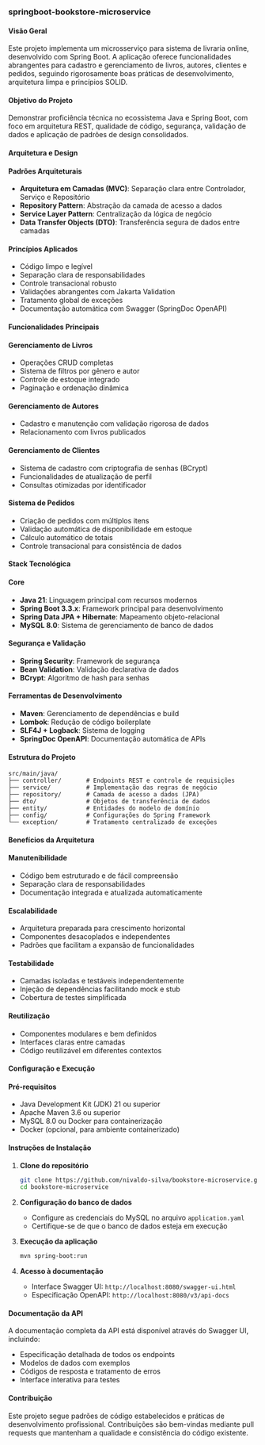 
###  springboot-bookstore-microservice

#### Visão Geral

Este projeto implementa um microsserviço para sistema de livraria online, desenvolvido com Spring Boot. A aplicação oferece funcionalidades abrangentes para cadastro e gerenciamento de livros, autores, clientes e pedidos, seguindo rigorosamente boas práticas de desenvolvimento, arquitetura limpa e princípios SOLID.

#### Objetivo do Projeto

Demonstrar proficiência técnica no ecossistema Java e Spring Boot, com foco em arquitetura REST, qualidade de código, segurança, validação de dados e aplicação de padrões de design consolidados.

#### Arquitetura e Design

#### Padrões Arquiteturais
- **Arquitetura em Camadas (MVC)**: Separação clara entre Controlador, Serviço e Repositório
- **Repository Pattern**: Abstração da camada de acesso a dados
- **Service Layer Pattern**: Centralização da lógica de negócio
- **Data Transfer Objects (DTO)**: Transferência segura de dados entre camadas

#### Princípios Aplicados
- Código limpo e legível
- Separação clara de responsabilidades
- Controle transacional robusto
- Validações abrangentes com Jakarta Validation
- Tratamento global de exceções
- Documentação automática com Swagger (SpringDoc OpenAPI)

#### Funcionalidades Principais

#### Gerenciamento de Livros
- Operações CRUD completas
- Sistema de filtros por gênero e autor
- Controle de estoque integrado
- Paginação e ordenação dinâmica

#### Gerenciamento de Autores
- Cadastro e manutenção com validação rigorosa de dados
- Relacionamento com livros publicados

#### Gerenciamento de Clientes
- Sistema de cadastro com criptografia de senhas (BCrypt)
- Funcionalidades de atualização de perfil
- Consultas otimizadas por identificador

#### Sistema de Pedidos
- Criação de pedidos com múltiplos itens
- Validação automática de disponibilidade em estoque
- Cálculo automático de totais
- Controle transacional para consistência de dados

#### Stack Tecnológica

#### Core
- **Java 21**: Linguagem principal com recursos modernos
- **Spring Boot 3.3.x**: Framework principal para desenvolvimento
- **Spring Data JPA + Hibernate**: Mapeamento objeto-relacional
- **MySQL 8.0**: Sistema de gerenciamento de banco de dados

#### Segurança e Validação
- **Spring Security**: Framework de segurança
- **Bean Validation**: Validação declarativa de dados
- **BCrypt**: Algoritmo de hash para senhas

#### Ferramentas de Desenvolvimento
- **Maven**: Gerenciamento de dependências e build
- **Lombok**: Redução de código boilerplate
- **SLF4J + Logback**: Sistema de logging
- **SpringDoc OpenAPI**: Documentação automática de APIs

#### Estrutura do Projeto

```
src/main/java/
├── controller/       # Endpoints REST e controle de requisições
├── service/          # Implementação das regras de negócio
├── repository/       # Camada de acesso a dados (JPA)
├── dto/              # Objetos de transferência de dados
├── entity/           # Entidades do modelo de domínio
├── config/           # Configurações do Spring Framework
└── exception/        # Tratamento centralizado de exceções
```

#### Benefícios da Arquitetura

#### Manutenibilidade
- Código bem estruturado e de fácil compreensão
- Separação clara de responsabilidades
- Documentação integrada e atualizada automaticamente

#### Escalabilidade
- Arquitetura preparada para crescimento horizontal
- Componentes desacoplados e independentes
- Padrões que facilitam a expansão de funcionalidades

#### Testabilidade
- Camadas isoladas e testáveis independentemente
- Injeção de dependências facilitando mock e stub
- Cobertura de testes simplificada

#### Reutilização
- Componentes modulares e bem definidos
- Interfaces claras entre camadas
- Código reutilizável em diferentes contextos

#### Configuração e Execução

#### Pré-requisitos
- Java Development Kit (JDK) 21 ou superior
- Apache Maven 3.6 ou superior
- MySQL 8.0 ou Docker para containerização
- Docker (opcional, para ambiente containerizado)

#### Instruções de Instalação

1. **Clone do repositório**
   ```bash
   git clone https://github.com/nivaldo-silva/bookstore-microservice.git
   cd bookstore-microservice
   ```

2. **Configuração do banco de dados**
   - Configure as credenciais do MySQL no arquivo `application.yaml`
   - Certifique-se de que o banco de dados esteja em execução

3. **Execução da aplicação**
   ```bash
   mvn spring-boot:run
   ```

4. **Acesso à documentação**
   - Interface Swagger UI: `http://localhost:8080/swagger-ui.html`
   - Especificação OpenAPI: `http://localhost:8080/v3/api-docs`

#### Documentação da API

A documentação completa da API está disponível através do Swagger UI, incluindo:
- Especificação detalhada de todos os endpoints
- Modelos de dados com exemplos
- Códigos de resposta e tratamento de erros
- Interface interativa para testes

#### Contribuição

Este projeto segue padrões de código estabelecidos e práticas de desenvolvimento profissional. Contribuições são bem-vindas mediante pull requests que mantenham a qualidade e consistência do código existente.











